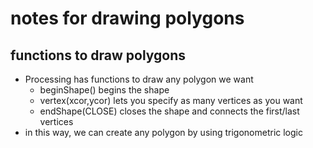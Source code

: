 # notes for drawing polygons

## functions to draw polygons

- Processing has functions to draw any polygon we want
  - beginShape() begins the shape
  - vertex(xcor,ycor) lets you specify as many vertices as you want
  - endShape(CLOSE) closes the shape and connects the first/last vertices
- in this way, we can create any polygon by using trigonometric logic
